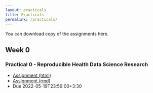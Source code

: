 ```yaml
---
layout: practicals
title: Practicals
permalink: /practicals/
---
```

You can download copy of the assignments here. 

## Week 0

### Practical 0 - Reproducible Health Data Science Research

- [Assignment (html)](/static_files/practicals/lab0_reproducibile_research_rstudio_rmd_git.html)
- [Assignment (rmd)](/static_files/practicals/lab0_reproducibile_research_rstudio_rmd_git.rmd)
- Due 2022-05-19T23:59:00+3:30
